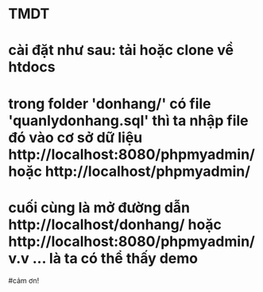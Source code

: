 # TMDT
# cài đặt như sau: tải hoặc clone về htdocs 
# trong folder 'donhang/' có file 'quanlydonhang.sql' thì ta nhập file đó vào cơ sở  dữ liệu http://localhost:8080/phpmyadmin/ hoặc http://localhost/phpmyadmin/
# cuối cùng là mở đường dẫn http://localhost/donhang/ hoặc http://localhost:8080/phpmyadmin/  v.v ... là ta có thể thấy demo
#cảm ơn!